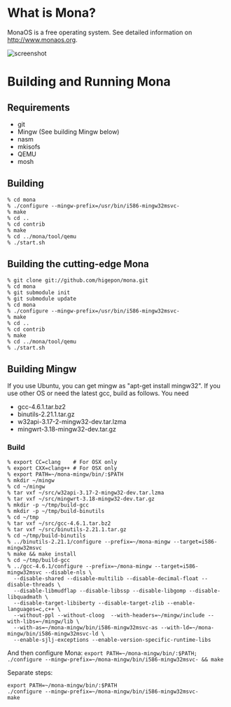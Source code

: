 # What is Mona?
MonaOS is a free operating system.
See detailed information on http://www.monaos.org.

![screenshot](http://www.monaos.org/img/0.3.4d.png)

# Building and Running Mona
## Requirements
- git
- Mingw (See building Mingw below)
- nasm
- mkisofs
- QEMU
- mosh

## Building
    % cd mona
    % ./configure --mingw-prefix=/usr/bin/i586-mingw32msvc- 
    % make
    % cd ..
    % cd contrib
    % make
    % cd ../mona/tool/qemu
    % ./start.sh

## Building the cutting-edge Mona
    % git clone git://github.com/higepon/mona.git
    % cd mona
    % git submodule init
    % git submodule update
    % cd mona
    % ./configure --mingw-prefix=/usr/bin/i586-mingw32msvc- 
    % make
    % cd ..
    % cd contrib
    % make
    % cd ../mona/tool/qemu
    % ./start.sh

## Building Mingw
If you use Ubuntu, you can get mingw as "apt-get install mingw32". If you use other OS or need the latest gcc, build as follows.
You need

- gcc-4.6.1.tar.bz2
- binutils-2.21.1.tar.gz
- w32api-3.17-2-mingw32-dev.tar.lzma
- mingwrt-3.18-mingw32-dev.tar.gz

### Build
    % export CC=clang    # For OSX only
    % export CXX=clang++ # For OSX only
    % export PATH=~/mona-mingw/bin/:$PATH
    % mkdir ~/mingw
    % cd ~/mingw
    % tar vxf ~/src/w32api-3.17-2-mingw32-dev.tar.lzma
    % tar vxf ~/src/mingwrt-3.18-mingw32-dev.tar.gz
    % mkdir -p ~/tmp/build-gcc
    % mkdir -p ~/tmp/build-binutils
    % cd ~/tmp
    % tar vxf ~/src/gcc-4.6.1.tar.bz2
    % tar vxf ~/src/binutils-2.21.1.tar.gz
    % cd ~/tmp/build-binutils
    % ../binutils-2.21.1/configure --prefix=~/mona-mingw --target=i586-mingw32msvc
    % make && make install
    % cd ~/tmp/build-gcc
    % ../gcc-4.6.1/configure --prefix=~/mona-mingw --target=i586-mingw32msvc --disable-nls \
      --disable-shared --disable-multilib --disable-decimal-float --disable-threads \
      --disable-libmudflap --disable-libssp --disable-libgomp --disable-libquadmath \
      --disable-target-libiberty --disable-target-zlib --enable-languages=c,c++ \ 
      --without-ppl --without-cloog  --with-headers=~/mingw/include --with-libs=~/mingw/lib \
      --with-as=~/mona-mingw/bin/i586-mingw32msvc-as --with-ld=~/mona-mingw/bin/i586-mingw32msvc-ld \
      --enable-sjlj-exceptions --enable-version-specific-runtime-libs

And then configure Mona:
`export PATH=~/mona-mingw/bin/:$PATH; ./configure --mingw-prefix=~/mona-mingw/bin/i586-mingw32msvc- && make`

Separate steps:
```
export PATH=~/mona-mingw/bin/:$PATH
./configure --mingw-prefix=~/mona-mingw/bin/i586-mingw32msvc-
make
```
